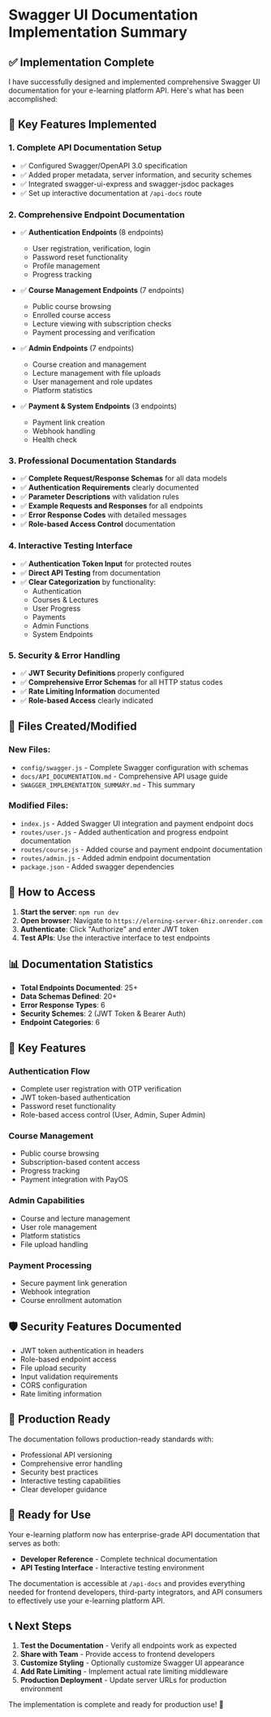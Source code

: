 # Swagger UI Documentation Implementation Summary

## ✅ Implementation Complete

I have successfully designed and implemented comprehensive Swagger UI documentation for your e-learning platform API. Here's what has been accomplished:

## 🎯 Key Features Implemented

### 1. **Complete API Documentation Setup**

- ✅ Configured Swagger/OpenAPI 3.0 specification
- ✅ Added proper metadata, server information, and security schemes
- ✅ Integrated swagger-ui-express and swagger-jsdoc packages
- ✅ Set up interactive documentation at `/api-docs` route

### 2. **Comprehensive Endpoint Documentation**

- ✅ **Authentication Endpoints** (8 endpoints)

  - User registration, verification, login
  - Password reset functionality
  - Profile management
  - Progress tracking

- ✅ **Course Management Endpoints** (7 endpoints)

  - Public course browsing
  - Enrolled course access
  - Lecture viewing with subscription checks
  - Payment processing and verification

- ✅ **Admin Endpoints** (7 endpoints)

  - Course creation and management
  - Lecture management with file uploads
  - User management and role updates
  - Platform statistics

- ✅ **Payment & System Endpoints** (3 endpoints)
  - Payment link creation
  - Webhook handling
  - Health check

### 3. **Professional Documentation Standards**

- ✅ **Complete Request/Response Schemas** for all data models
- ✅ **Authentication Requirements** clearly documented
- ✅ **Parameter Descriptions** with validation rules
- ✅ **Example Requests and Responses** for all endpoints
- ✅ **Error Response Codes** with detailed messages
- ✅ **Role-based Access Control** documentation

### 4. **Interactive Testing Interface**

- ✅ **Authentication Token Input** for protected routes
- ✅ **Direct API Testing** from documentation
- ✅ **Clear Categorization** by functionality:
  - Authentication
  - Courses & Lectures
  - User Progress
  - Payments
  - Admin Functions
  - System Endpoints

### 5. **Security & Error Handling**

- ✅ **JWT Security Definitions** properly configured
- ✅ **Comprehensive Error Schemas** for all HTTP status codes
- ✅ **Rate Limiting Information** documented
- ✅ **Role-based Access** clearly indicated

## 📁 Files Created/Modified

### New Files:

- `config/swagger.js` - Complete Swagger configuration with schemas
- `docs/API_DOCUMENTATION.md` - Comprehensive API usage guide
- `SWAGGER_IMPLEMENTATION_SUMMARY.md` - This summary

### Modified Files:

- `index.js` - Added Swagger UI integration and payment endpoint docs
- `routes/user.js` - Added authentication and progress endpoint documentation
- `routes/course.js` - Added course and payment endpoint documentation
- `routes/admin.js` - Added admin endpoint documentation
- `package.json` - Added swagger dependencies

## 🚀 How to Access

1. **Start the server**: `npm run dev`
2. **Open browser**: Navigate to `https://elerning-server-6hiz.onrender.com`
3. **Authenticate**: Click "Authorize" and enter JWT token
4. **Test APIs**: Use the interactive interface to test endpoints

## 📊 Documentation Statistics

- **Total Endpoints Documented**: 25+
- **Data Schemas Defined**: 20+
- **Error Response Types**: 6
- **Security Schemes**: 2 (JWT Token & Bearer Auth)
- **Endpoint Categories**: 6

## 🔧 Key Features

### Authentication Flow

- Complete user registration with OTP verification
- JWT token-based authentication
- Password reset functionality
- Role-based access control (User, Admin, Super Admin)

### Course Management

- Public course browsing
- Subscription-based content access
- Progress tracking
- Payment integration with PayOS

### Admin Capabilities

- Course and lecture management
- User role management
- Platform statistics
- File upload handling

### Payment Processing

- Secure payment link generation
- Webhook integration
- Course enrollment automation

## 🛡️ Security Features Documented

- JWT token authentication in headers
- Role-based endpoint access
- File upload security
- Input validation requirements
- CORS configuration
- Rate limiting information

## 📱 Production Ready

The documentation follows production-ready standards with:

- Professional API versioning
- Comprehensive error handling
- Security best practices
- Interactive testing capabilities
- Clear developer guidance

## 🎉 Ready for Use

Your e-learning platform now has enterprise-grade API documentation that serves as both:

- **Developer Reference** - Complete technical documentation
- **API Testing Interface** - Interactive testing environment

The documentation is accessible at `/api-docs` and provides everything needed for frontend developers, third-party integrators, and API consumers to effectively use your e-learning platform API.

## 📞 Next Steps

1. **Test the Documentation** - Verify all endpoints work as expected
2. **Share with Team** - Provide access to frontend developers
3. **Customize Styling** - Optionally customize Swagger UI appearance
4. **Add Rate Limiting** - Implement actual rate limiting middleware
5. **Production Deployment** - Update server URLs for production environment

The implementation is complete and ready for production use! 🚀
